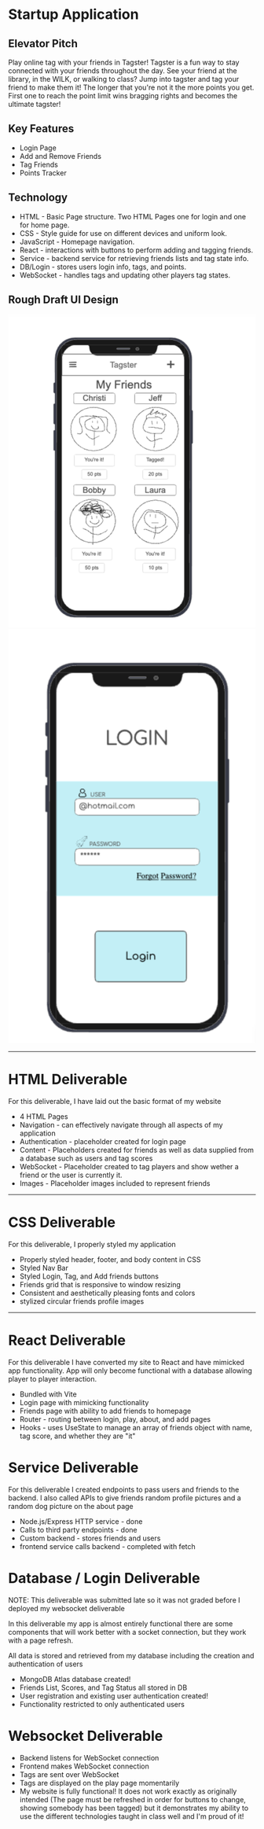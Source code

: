 # Startup Application
## Elevator Pitch
Play online tag with your friends in Tagster! Tagster is a fun way to stay connected with your friends throughout the day. See your friend at the library, in the WILK, or walking to class? Jump into tagster and tag your friend to make them it! The longer that you're not it the more points you get. First one to reach the point limit wins bragging rights and becomes the ultimate tagster!

## Key Features
- Login Page
- Add and Remove Friends
- Tag Friends
- Points Tracker

## Technology
- HTML - Basic Page structure. Two HTML Pages one for login and one for home page.
- CSS - Style guide for use on different devices and uniform look.
- JavaScript - Homepage navigation.
- React - interactions with buttons to perform adding and tagging friends.
- Service - backend service for retrieving friends lists and tag state info.
- DB/Login - stores users login info, tags, and points.
- WebSocket - handles tags and updating other players tag states.



## Rough Draft UI Design
![Home Page Rough Draft](homepage.png)
![Login Page Rough Draft](loginpage.png)

---

# HTML Deliverable
For this deliverable, I have laid out the basic format of my website

- 4 HTML Pages
- Navigation - can effectively navigate through all aspects of my application
- Authentication - placeholder created for login page
- Content - Placeholders created for friends as well as data supplied from a database such as users and tag scores
- WebSocket - Placeholder created to tag players and show wether a friend or the user is currently it.
- Images - Placeholder images included to represent friends

---

# CSS Deliverable
For this deliverable, I properly styled my application

- Properly styled header, footer, and body content in CSS
- Styled Nav Bar
- Styled Login, Tag, and Add friends buttons
- Friends grid that is responsive to window resizing
- Consistent and aesthetically pleasing fonts and colors
- stylized circular friends profile images

---

# React Deliverable
For this deliverable I have converted my site to React and have mimicked app functionality. App will only become functional with a database allowing player to player interaction.

- Bundled with Vite
- Login page with mimicking functionality
- Friends page with ability to add friends to homepage
- Router - routing between login, play, about, and add pages
- Hooks - uses UseState to manage an array of friends object with name, tag score, and whether they are "it"


# Service Deliverable

For this deliverable I created endpoints to pass users and friends to the backend. I also called APIs to give friends random profile pictures and a random dog picture on the about page

- Node.js/Express HTTP service - done
- Calls to third party endpoints - done
- Custom backend - stores friends and users
- frontend service calls backend - completed with fetch

# Database / Login Deliverable 

NOTE: This deliverable was submitted late so it was not graded before I deployed my websocket deliverable

In this deliverable my app is almost entirely functional there are some components that will work better with a socket connection, but they work with a page refresh. 

All data is stored and retrieved from my database including the creation and authentication of users 

- MongoDB Atlas database created!
- Friends List, Scores, and Tag Status all stored in DB
- User registration and existing user authentication created!
- Functionality restricted to only authenticated users


# Websocket Deliverable

- Backend listens for WebSocket connection
- Frontend makes WebSocket connection
- Tags are sent over WebSocket
- Tags are displayed on the play page momentarily
- My website is fully functional! It does not work exactly as originally intended (The page must be refreshed in order for buttons to change, showing somebody has been tagged) but it demonstrates my ability to use the different technologies taught in class well and I'm proud of it! 
